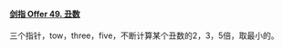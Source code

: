 #### [剑指 Offer 49. 丑数](https://leetcode.cn/problems/chou-shu-lcof/)

三个指针，tow，three，five，不断计算某个丑数的2，3，5倍，取最小的。
